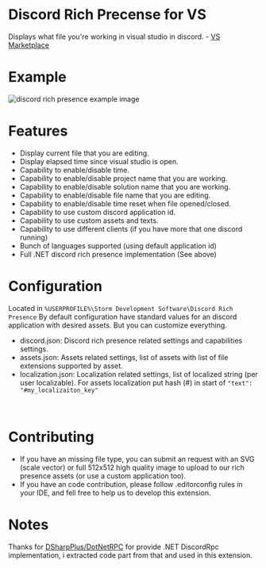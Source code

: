 # Discord Rich Precense for VS
Displays what file you're working in visual studio in discord. - [VS Marketplace](https://marketplace.visualstudio.com/items?itemName=StormDevelopmentSoftware.discordrichpresence)

# Example

<img src="https://i.imgur.com/8o64D24.png" alt="discord rich presence example image"></img>

# Features
- Display current file that you are editing.
- Display elapsed time since visual studio is open.
- Capability to enable/disable time.
- Capability to enable/disable project name that you are working.
- Capability to enable/disable solution name that you are working.
- Capability to enable/disable file name that you are editing.
- Capability to enable/disable time reset when file opened/closed.
- Capability to use custom discord application id.
- Capability to use custom assets and texts.
- Capability to use different clients (if you have more that one discord running)
- Bunch of languages supported (using default application id)
- Full .NET discord rich presence implementation (See above)

# Configuration
Located in `%USERPROFILE%\Storm Development Software\Discord Rich Presence`
By default configuration have standard values for an discord application with desired assets. But you can customize everything.

- discord.json: Discord rich presence related settings and capabilities settings.
- assets.json: Assets related settings, list of assets with list of file extensions supported by asset.
- localization.json: Localization related settings, list of localized string (per user localizable). For assets localization put hash (#) in start of `"text": "#my_localizaiton_key"`
<br/>

# Contributing
- If you have an missing file type, you can submit an request with an SVG (scale vector) or full 512x512 high quality image to upload to our rich presence assets (or use a custom application too).
- If you have an code contribution, please follow .editorconfig rules in your IDE, and fell free to help us to develop this extension.

# Notes
Thanks for [DSharpPlus/DotNetRPC](https://github.com/DSharpPlus/DotnetRPC/) for provide .NET DiscordRpc implementation, i extracted code part from that and used in this extension.
